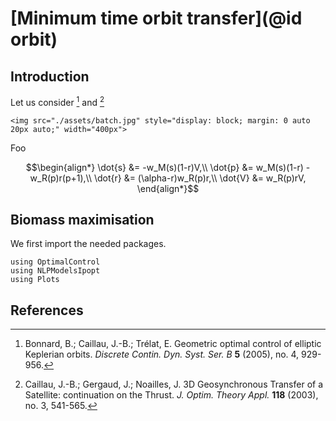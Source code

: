 # [Minimum time orbit transfer](@id orbit)

## Introduction

Let us consider [^1] and [^2]

```@raw html
<img src="./assets/batch.jpg" style="display: block; margin: 0 auto 20px auto;" width="400px">
```

Foo

```math
\begin{align*}
  \dot{s} &= -w_M(s)(1-r)V,\\
  \dot{p} &= w_M(s)(1-r) - w_R(p)r(p+1),\\
  \dot{r} &= (\alpha-r)w_R(p)r,\\
  \dot{V} &= w_R(p)rV,
\end{align*}
```

## Biomass maximisation

We first import the needed packages.

```@example main
using OptimalControl
using NLPModelsIpopt
using Plots
```

## References

[^1]: Bonnard, B.; Caillau, J.-B.; Trélat, E. Geometric optimal control of elliptic Keplerian orbits.  *Discrete Contin. Dyn. Syst. Ser. B* **5** (2005), no. 4, 929-956.

[^2]: Caillau, J.-B.; Gergaud, J.; Noailles, J. 3D Geosynchronous Transfer of a Satellite: continuation on the Thrust. *J. Optim. Theory Appl.* **118** (2003), no. 3, 541-565.